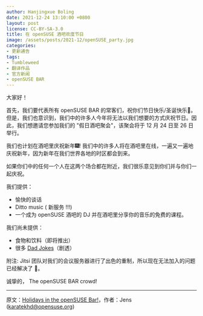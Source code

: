 ```yaml
---
author: Hanjingxue Boling
date: 2021-12-24 13:10:00 +0800
layout: post
license: CC-BY-SA-3.0
title: 在 openSUSE 酒吧欢度节日
image: /assets/posts/2021-12/openSUSE_party.jpg
categories:
- 更新通告
tags:
- Tumbleweed
- 翻译作品
- 官方新闻
- openSUSE BAR
---
```


大家好！

首先，我们要代表所有 openSUSE BAR 的常客们，祝你们节日快乐/圣诞快乐🎄。但是，我们也意识到，我们中的许多人今年将无法以我们想要的方式庆祝节日。因此，我们想邀请您参加我们的 "假日酒吧聚会"，该聚会将于 12 月 24 日至 26 日举行。

我们也计划在酒吧里庆祝新年🎆! 我们中的许多人将在酒吧里在线，一遍又一遍地庆祝新年，因为新年在我们世界各地的时区都会到来。

如果你们中的任何一个人在这两个场合都在附近，我们很乐意见到你们并与你们一起庆祝。

我们提供：

- 愉快的谈话
- Ditto music ( 新服务 !!!)
- 一个成为 openSUSE 酒吧的 DJ 并在酒吧里分享你的音乐的免费的课程。

我们尚未提供：

- 食物和饮料（即将推出）
- 很多 [Dad Jokes](https://www.urbandictionary.com/define.php?term=Dad%20Jokes)（剧透）

附注: Jitsi 团队对我们的会议服务器进行了出色的重制，所以现在无法加入的问题已经解决了 🎉。

诚挚的，
The openSUSE BAR crowd!

------

原文：[Holidays in the openSUSE Bar!](https://news.opensuse.org/2021/12/23/bar-holidays/)，作者：Jens (karatekhd@opensuse.org)